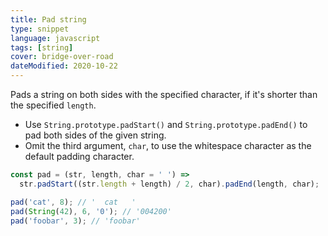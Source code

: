 ```yaml
---
title: Pad string
type: snippet
language: javascript
tags: [string]
cover: bridge-over-road
dateModified: 2020-10-22
---
```


Pads a string on both sides with the specified character, if it's shorter than the specified `length`.

- Use `String.prototype.padStart()` and `String.prototype.padEnd()` to pad both sides of the given string.
- Omit the third argument, `char`, to use the whitespace character as the default padding character.

```js
const pad = (str, length, char = ' ') =>
  str.padStart((str.length + length) / 2, char).padEnd(length, char);

pad('cat', 8); // '  cat   '
pad(String(42), 6, '0'); // '004200'
pad('foobar', 3); // 'foobar'
```
